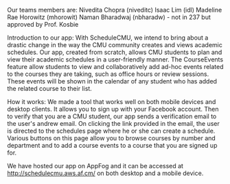 Our teams members are:
Nivedita Chopra (niveditc)
Isaac Lim (idl)
Madeline Rae Horowitz (mhorowit)
Naman Bharadwaj (nbharadw) - not in 237 but approved by Prof. Kosbie

Introduction to our app:
With ScheduleCMU, we intend to bring about a drastic change in the way the CMU community creates and views academic schedules. Our app, created from scratch, allows CMU students to plan and view their academic schedules in a user-friendly manner.
The CourseEvents feature allow students to view and collaboratively add ad-hoc events related to the courses they are taking, such as office hours or review sessions. These events will be shown in the calendar of any student who has added the related course to their list.


How it works:
We made a tool that works well on both mobile devices and desktop clients. It allows you to sign up with your Facebook account. Then to verify that you are a CMU student, our app sends a verification email to the user's andrew email. On clicking the link provided in the email, the user is directed to the schedules page where he or she can create a schedule. Various buttons on this page allow you to browse courses by number and department and to add a course events to a course that you are signed up for.

We have hosted our app on AppFog and it can be accessed at http://schedulecmu.aws.af.cm/ on both desktop and a mobile device.




